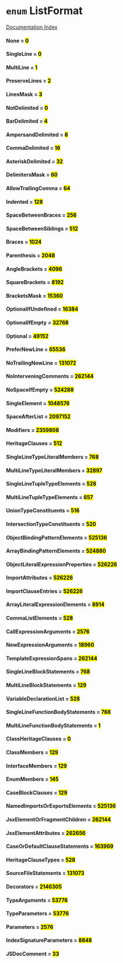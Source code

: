 # `enum` ListFormat

[Documentation Index](../README.md)

#### None = <mark>0</mark>



#### SingleLine = <mark>0</mark>



#### MultiLine = <mark>1</mark>



#### PreserveLines = <mark>2</mark>



#### LinesMask = <mark>3</mark>



#### NotDelimited = <mark>0</mark>



#### BarDelimited = <mark>4</mark>



#### AmpersandDelimited = <mark>8</mark>



#### CommaDelimited = <mark>16</mark>



#### AsteriskDelimited = <mark>32</mark>



#### DelimitersMask = <mark>60</mark>



#### AllowTrailingComma = <mark>64</mark>



#### Indented = <mark>128</mark>



#### SpaceBetweenBraces = <mark>256</mark>



#### SpaceBetweenSiblings = <mark>512</mark>



#### Braces = <mark>1024</mark>



#### Parenthesis = <mark>2048</mark>



#### AngleBrackets = <mark>4096</mark>



#### SquareBrackets = <mark>8192</mark>



#### BracketsMask = <mark>15360</mark>



#### OptionalIfUndefined = <mark>16384</mark>



#### OptionalIfEmpty = <mark>32768</mark>



#### Optional = <mark>49152</mark>



#### PreferNewLine = <mark>65536</mark>



#### NoTrailingNewLine = <mark>131072</mark>



#### NoInterveningComments = <mark>262144</mark>



#### NoSpaceIfEmpty = <mark>524288</mark>



#### SingleElement = <mark>1048576</mark>



#### SpaceAfterList = <mark>2097152</mark>



#### Modifiers = <mark>2359808</mark>



#### HeritageClauses = <mark>512</mark>



#### SingleLineTypeLiteralMembers = <mark>768</mark>



#### MultiLineTypeLiteralMembers = <mark>32897</mark>



#### SingleLineTupleTypeElements = <mark>528</mark>



#### MultiLineTupleTypeElements = <mark>657</mark>



#### UnionTypeConstituents = <mark>516</mark>



#### IntersectionTypeConstituents = <mark>520</mark>



#### ObjectBindingPatternElements = <mark>525136</mark>



#### ArrayBindingPatternElements = <mark>524880</mark>



#### ObjectLiteralExpressionProperties = <mark>526226</mark>



#### ImportAttributes = <mark>526226</mark>



#### ImportClauseEntries = <mark>526226</mark>



#### ArrayLiteralExpressionElements = <mark>8914</mark>



#### CommaListElements = <mark>528</mark>



#### CallExpressionArguments = <mark>2576</mark>



#### NewExpressionArguments = <mark>18960</mark>



#### TemplateExpressionSpans = <mark>262144</mark>



#### SingleLineBlockStatements = <mark>768</mark>



#### MultiLineBlockStatements = <mark>129</mark>



#### VariableDeclarationList = <mark>528</mark>



#### SingleLineFunctionBodyStatements = <mark>768</mark>



#### MultiLineFunctionBodyStatements = <mark>1</mark>



#### ClassHeritageClauses = <mark>0</mark>



#### ClassMembers = <mark>129</mark>



#### InterfaceMembers = <mark>129</mark>



#### EnumMembers = <mark>145</mark>



#### CaseBlockClauses = <mark>129</mark>



#### NamedImportsOrExportsElements = <mark>525136</mark>



#### JsxElementOrFragmentChildren = <mark>262144</mark>



#### JsxElementAttributes = <mark>262656</mark>



#### CaseOrDefaultClauseStatements = <mark>163969</mark>



#### HeritageClauseTypes = <mark>528</mark>



#### SourceFileStatements = <mark>131073</mark>



#### Decorators = <mark>2146305</mark>



#### TypeArguments = <mark>53776</mark>



#### TypeParameters = <mark>53776</mark>



#### Parameters = <mark>2576</mark>



#### IndexSignatureParameters = <mark>8848</mark>



#### JSDocComment = <mark>33</mark>



